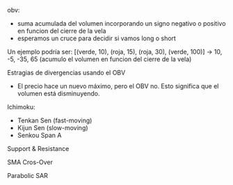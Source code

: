 obv:
- suma acumulada del volumen incorporando un signo negativo o positivo en funcion del cierre de la vela
- esperamos un cruce para decidir si vamos long o short

Un ejemplo podría ser:
[(verde, 10), (roja, 15), (roja, 30), (verde, 100)] -> 10, -5, -35, 65 (acumulo el volumen en funcion del cierre de la vela)

Estragias de divergencias usando el OBV
- El precio hace un nuevo máximo, pero el OBV no. Esto significa que el volumen está disminuyendo.

Ichimoku:
- Tenkan Sen (fast-moving)
- Kijun Sen (slow-moving)
- Senkou Span A

Support & Resistance

SMA Cros-Over

Parabolic SAR